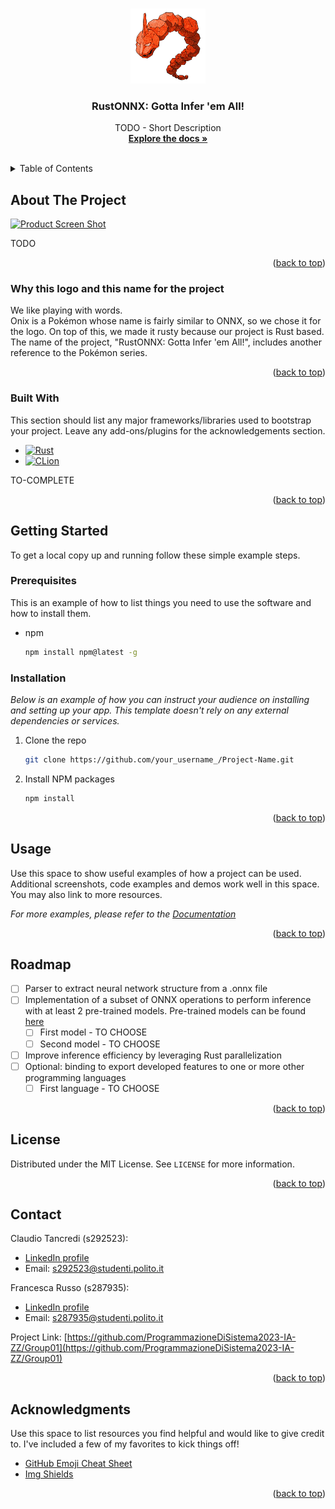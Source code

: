 <a name="readme-top"></a>



<!-- PROJECT SHIELDS -->
<!--
*** I'm using markdown "reference style" links for readability.
*** Reference links are enclosed in brackets [ ] instead of parentheses ( ).
*** See the bottom of this document for the declaration of the reference variables
*** for contributors-url, forks-url, etc. This is an optional, concise syntax you may use.
-->
<!--[![Contributors][contributors-shield]][contributors-url]
[![Forks][forks-shield]][forks-url]
[![Stargazers][stars-shield]][stars-url]
[![Issues][issues-shield]][issues-url]
[![MIT License][license-shield]][license-url]
[![LinkedIn][linkedin-shield]][linkedin-url] -->



<!-- PROJECT LOGO -->
<br />
<div align="center">
  <a href="https://github.com/ProgrammazioneDiSistema2023-IA-ZZ/Group01">
    <img src="images/rustyOnix.png" alt="Logo" width="120" height="120">
  </a>

<h3 align="center">RustONNX: Gotta Infer 'em All!</h3>

  <p align="center">
    TODO - Short Description
    <br />
    <a href="https://github.com/ProgrammazioneDiSistema2023-IA-ZZ/Group01/blob/main/README.md"><strong>Explore the docs »</strong></a>
    <br />
    <br />
    <!-- <a href="https://github.com/othneildrew/Best-README-Template">View Demo</a>
    ·
    <a href="https://github.com/othneildrew/Best-README-Template/issues">Report Bug</a>
    ·
    <a href="https://github.com/othneildrew/Best-README-Template/issues">Request Feature</a>
--> 
</p>
</div>



<!-- TABLE OF CONTENTS -->
<details>
  <summary>Table of Contents</summary>
  <ol>
    <li>
      <a href="#about-the-project">About The Project</a>
      <ul>
        <li><a href="#Why-this-logo-and-this-name-for-the-project">Why this logo and this name for the project</a></li>
        <li><a href="#built-with">Built With</a></li>
      </ul>
    </li>
    <li>
      <a href="#getting-started">Getting Started</a>
      <ul>
        <li><a href="#prerequisites">Prerequisites</a></li>
        <li><a href="#installation">Installation</a></li>
      </ul>
    </li>
    <li><a href="#usage">Usage</a></li>
    <li><a href="#roadmap">Roadmap</a></li>
    <!-- <li><a href="#contributing">Contributing</a></li> -->
    <li><a href="#license">License</a></li>
    <li><a href="#contact">Contact</a></li>
    <li><a href="#acknowledgments">Acknowledgments</a></li>
  </ol>
</details>



<!-- ABOUT THE PROJECT -->
## About The Project

[![Product Screen Shot][product-screenshot]](https://example.com)

TODO

<p align="right">(<a href="#readme-top">back to top</a>)</p>

### Why this logo and this name for the project
We like playing with words.  
Onix is a Pokémon whose name is fairly similar to ONNX, so we chose it for the logo. 
On top of this, we made it rusty because our project is Rust based.  
The name of the project, "RustONNX: Gotta Infer 'em All!", includes another reference 
to the Pokémon series.

<p align="right">(<a href="#readme-top">back to top</a>)</p>

### Built With

This section should list any major frameworks/libraries used to bootstrap your project. Leave any add-ons/plugins for the acknowledgements section.

* [![Rust][Rust]][Rust-url]
* [![CLion][CLion]][CLion-url]

TO-COMPLETE

<p align="right">(<a href="#readme-top">back to top</a>)</p>



<!-- GETTING STARTED TODO -->
## Getting Started

To get a local copy up and running follow these simple example steps.

### Prerequisites

This is an example of how to list things you need to use the software and how to install them.
* npm
  ```sh
  npm install npm@latest -g
  ```

### Installation

_Below is an example of how you can instruct your audience on installing and setting up your app. This template doesn't rely on any external dependencies or services._

1. Clone the repo
   ```sh
   git clone https://github.com/your_username_/Project-Name.git
   ```
2. Install NPM packages
   ```sh
   npm install

<p align="right">(<a href="#readme-top">back to top</a>)</p>



<!-- USAGE EXAMPLES TODO -->
## Usage

Use this space to show useful examples of how a project can be used. Additional screenshots, code examples and demos work well in this space. You may also link to more resources.

_For more examples, please refer to the [Documentation](https://example.com)_

<p align="right">(<a href="#readme-top">back to top</a>)</p>



<!-- ROADMAP -->
## Roadmap

- [ ] Parser to extract neural network structure from a .onnx file
- [ ] Implementation of a subset of ONNX operations to perform inference with at least 2 pre-trained models. Pre-trained
models can be found [here](https://github.com/onnx/models/tree/main)
    - [ ] First model - TO CHOOSE
    - [ ] Second model - TO CHOOSE
- [ ] Improve inference efficiency by leveraging Rust parallelization
- [ ] Optional: binding to export developed features to one or more other programming languages
    - [ ] First language - TO CHOOSE

<!-- See the [open issues](https://github.com/othneildrew/Best-README-Template/issues) for a full list of proposed features (and known issues). -->

<p align="right">(<a href="#readme-top">back to top</a>)</p>



<!-- CONTRIBUTING
## Contributing

Contributions are what make the open source community such an amazing place to learn, inspire, and create. Any contributions you make are **greatly appreciated**.

If you have a suggestion that would make this better, please fork the repo and create a pull request. You can also simply open an issue with the tag "enhancement".
Don't forget to give the project a star! Thanks again!

1. Fork the Project
2. Create your Feature Branch (`git checkout -b feature/AmazingFeature`)
3. Commit your Changes (`git commit -m 'Add some AmazingFeature'`)
4. Push to the Branch (`git push origin feature/AmazingFeature`)
5. Open a Pull Request

<p align="right">(<a href="#readme-top">back to top</a>)</p> -->



<!-- LICENSE -->
## License

Distributed under the MIT License. See `LICENSE` for more information.

<p align="right">(<a href="#readme-top">back to top</a>)</p>



<!-- CONTACT -->
## Contact

Claudio Tancredi (s292523):
- [LinkedIn profile](https://www.linkedin.com/in/claudio-tancredi/) 
- Email: s292523@studenti.polito.it

Francesca Russo (s287935):
- [LinkedIn profile](https://www.linkedin.com/in/francesca-russo-1a4a2b228/)
- Email: s287935@studenti.polito.it

Project Link: [https://github.com/ProgrammazioneDiSistema2023-IA-ZZ/Group01](https://github.com/ProgrammazioneDiSistema2023-IA-ZZ/Group01)

<p align="right">(<a href="#readme-top">back to top</a>)</p>



<!-- ACKNOWLEDGMENTS TODO -->
## Acknowledgments

Use this space to list resources you find helpful and would like to give credit to. I've included a few of my favorites to kick things off!

* [GitHub Emoji Cheat Sheet](https://www.webpagefx.com/tools/emoji-cheat-sheet)
* [Img Shields](https://shields.io)

<p align="right">(<a href="#readme-top">back to top</a>)</p>



<!-- MARKDOWN LINKS & IMAGES -->
<!-- https://www.markdownguide.org/basic-syntax/#reference-style-links -->
<!--[contributors-shield]: https://img.shields.io/github/contributors/othneildrew/Best-README-Template.svg?style=for-the-badge
[contributors-url]: https://github.com/othneildrew/Best-README-Template/graphs/contributors
[forks-shield]: https://img.shields.io/github/forks/othneildrew/Best-README-Template.svg?style=for-the-badge
[forks-url]: https://github.com/othneildrew/Best-README-Template/network/members
[stars-shield]: https://img.shields.io/github/stars/othneildrew/Best-README-Template.svg?style=for-the-badge
[stars-url]: https://github.com/othneildrew/Best-README-Template/stargazers
[issues-shield]: https://img.shields.io/github/issues/othneildrew/Best-README-Template.svg?style=for-the-badge
[issues-url]: https://github.com/othneildrew/Best-README-Template/issues
[license-shield]: https://img.shields.io/github/license/othneildrew/Best-README-Template.svg?style=for-the-badge
[license-url]: https://github.com/ProgrammazioneDiSistema2023-IA-ZZ/Group01/blob/main/LICENSE
[linkedin-shield]: https://img.shields.io/badge/-LinkedIn-black.svg?style=for-the-badge&logo=linkedin&colorB=555
[linkedin-url]: https://linkedin.com/in/othneildrew -->
[product-screenshot]: images/screenshot.png
[Rust]: https://img.shields.io/badge/rust-%23000000.svg?style=for-the-badge&logo=rust&logoColor=white
[Rust-url]: https://www.rust-lang.org/
[CLion]: https://img.shields.io/badge/CLion-%231572B6?style=for-the-badge&logo=clion&logoColor=white
[CLion-url]: https://www.jetbrains.com/clion/